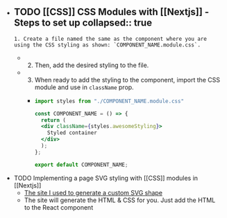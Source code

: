 - TODO [[CSS]] **CSS Modules** with [[Nextjs]] - Steps to set up
  collapsed:: true
	-
	  1. Create a file named the same as the component where you are using the CSS styling as shown: `COMPONENT_NAME.module.css`.
	-
	  2. Then, add the desired styling to the file.
	-
	  3. When ready to add the styling to the component, import the CSS module and use in `className` prop.
		-
		  ```jsx
		  import styles from "./COMPONENT_NAME.module.css"
		  
		  const COMPONENT_NAME = () => {
		    return (
		    <div className={styles.awesomeStyling}>
		      Styled container
		    </div>
		    );
		  };
		  
		  export default COMPONENT_NAME;
		  ```
- TODO Implementing a page SVG styling with [[CSS]] modules in [[Nextjs]]
	- [The site I used to generate a custom SVG shape](https://www.shapedivider.app/)
	- The site will generate the HTML & CSS for you. Just add the HTML to the React component